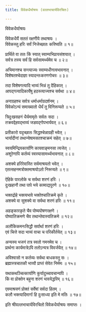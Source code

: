 ```yaml
---
title: विवेकधैर्याश्रयः (वल्लभाचार्यविरचितः)

---
```

  
 विवेकधैर्याश्रयः   
  
विवेकधैर्ये सततं रक्षणीये तथाश्रयः ।  
विवेकस्तु हरिः सर्वं निजेच्छातः करिष्यति ॥ १॥  
  
प्रार्थिते वा ततः किं स्यात् स्वाम्यभिप्रायसंशयात् ।  
सर्वत्र तस्य सर्वं हि सर्वसामर्थ्यमेव च ॥ २॥  
  
अभिमानश्च सन्त्याज्यः स्वाम्यधीनत्वभावनात् ।  
विशेषतश्चेदाज्ञा स्यादन्तःकरणगोचरः ॥ ३॥  
  
तदा विशेषगत्यादि भाव्यं भिन्नं तु दैहिकात् ।  
आपद्गत्यादिकार्येषु हठस्त्याज्यश्च सर्वथा ॥ ४॥  
  
अनाग्रहश्च सर्वत्र धर्माधर्माग्रदर्शनम् ।  
विवेकोऽन्यं समाख्यातो धैर्यं तु विनिरूप्यते ॥ ५॥  
  
त्रिदुःखसहनं धैर्यमामृतेः सर्वतः सदा ।  
तक्रवद्देहवद्भाव्यं जडवद्गोपभार्यवत् ॥ ६॥  
  
प्रतीकारो यदृच्छातः सिद्धश्चेन्नाग्रही भवेत् ।  
भार्यादीनां तथान्येषामसतश्चाक्रमं सहेत् ॥ ७॥  
  
स्वयमिन्द्रियकार्याणि कायवाङ्मनसा त्यजेत् ।  
अशूरेणापि कर्तव्यं स्वस्यासामर्थ्यभावनात् ॥ ८॥  
  
अशक्ये हरिरेवास्ति सर्वमाश्रयतो भवेत् ।  
एतत्सहनमत्रोक्तमाश्रयोऽतो निरूप्यते ॥ ९॥  
  
ऐहिके पारलोके च सर्वथा शरणं हरिः ।  
दुःखहानौ तथा पापे भये कामाद्यपूरणे ॥ १०॥  
  
भक्तद्रोहे भक्त्यभावे भक्तेश्चातिक्रमे कृते ।  
अशक्ये वा सुशक्ये वा सर्वथा शरणं हरिः ॥ ११॥  
  
अहङ्कारकृते चैव पोष्यपोषणरक्षणे ।  
पोष्यातिक्रमणे चैव तथान्तेवास्यतिक्रमे ॥ १२॥  
  
अलौकिकमनःसिद्धौ सर्वार्था शरणं हरिः ।  
एवं चित्ते सदा भाव्यं वाचा च परिकीर्तयेत् ॥ १३॥  
  
अन्यस्य भजनं तत्र स्वतो गमनमेव च ।  
प्रार्थना कार्यमात्रेऽपि ततोऽन्यत्र विवर्जयेत् ॥ १४॥  
  
अविश्वासो न कर्तव्यः सर्वथा बाधकस्तु सः ।  
ब्रह्मास्त्रचातकौ भाव्यौ प्राप्तं सेवेत निर्ममः ॥ १५॥  
  
यथाकथञ्चित्कार्याणि कुर्यादुच्चावचान्यपि ।  
किं वा प्रोक्तेन बहुना शरणं भावयेद्धरिम् ॥ १६॥  
  
एवमाश्रयणं प्रोक्तं सर्वेषां सर्वदा हितम् ।  
कलौ भक्त्यादिमार्गा हि दुःसाध्या इति मे मतिः ॥ १७॥  
  
इति श्रीवल्लभाचार्यविरचितो विवेकधैर्याश्रयः समाप्तः ।  
  
  

  
